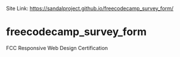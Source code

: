 Site Link: https://sandalproject.github.io/freecodecamp_survey_form/

# freecodecamp_survey_form
FCC Responsive Web Design Certification
